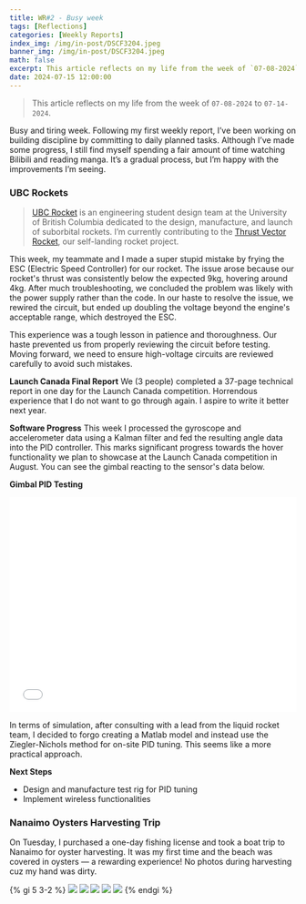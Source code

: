 ```yaml
---
title: WR#2 - Busy week
tags: [Reflections]
categories: [Weekly Reports]
index_img: /img/in-post/DSCF3204.jpeg
banner_img: /img/in-post/DSCF3204.jpeg
math: false
excerpt: This article reflects on my life from the week of `07-08-2024` to `07-14-2024`.
date: 2024-07-15 12:00:00
---
```

>This article reflects on my life from the week of `07-08-2024` to `07-14-2024`.

Busy and tiring week. Following my first weekly report, I’ve been working on building discipline by committing to daily planned tasks. Although I’ve made some progress, I still find myself spending a fair amount of time watching Bilibili and reading manga. It’s a gradual process, but I’m happy with the improvements I’m seeing.

### UBC Rockets

> [UBC Rocket](https://www.ubcrocket.com) is an engineering student design team at the University of British Columbia dedicated to the design, manufacture, and launch of suborbital rockets. I’m currently contributing to the [Thrust Vector Rocket](https://github.com/UBC-Rocket/Thrust-Vectoring), our self-landing rocket project.

This week, my teammate and I made a super stupid mistake by frying the ESC (Electric Speed Controller) for our rocket. The issue arose because our rocket's thrust was consistently below the expected 9kg, hovering around 4kg. After much troubleshooting, we concluded the problem was likely with the power supply rather than the code. In our haste to resolve the issue, we rewired the circuit, but ended up doubling the voltage beyond the engine's acceptable range, which destroyed the ESC.

This experience was a tough lesson in patience and thoroughness. Our haste prevented us from properly reviewing the circuit before testing. Moving forward, we need to ensure high-voltage circuits are reviewed carefully to avoid such mistakes.

**Launch Canada Final Report**
We (3 people) completed a 37-page technical report in one day for the Launch Canada competition. Horrendous experience that I do not want to go through again. I aspire to write it better next year.

**Software Progress**
This week I processed the gyroscope and accelerometer data using a Kalman filter and fed the resulting angle data into the PID controller. This marks significant progress towards the hover functionality we plan to showcase at the Launch Canada competition in August. You can see the gimbal reacting to the sensor's data below.

**Gimbal PID Testing**
<div style="position: relative; width: 100%; height: 0; padding-bottom: 75%;"><iframe 
src="/vid/IMG_6815.MOV" alt="Gimbal PID Testing" scrolling="no" border="0" 
frameborder="no" framespacing="0" allowfullscreen="true" style="position: absolute; width: 100%; 
height: 100%; left: 0; top: 0;"> </iframe></div>

In terms of simulation, after consulting with a lead from the liquid rocket team, I decided to forgo creating a Matlab model and instead use the Ziegler-Nichols method for on-site PID tuning. This seems like a more practical approach.

**Next Steps**
- Design and manufacture test rig for PID tuning
- Implement wireless functionalities


### Nanaimo Oysters Harvesting Trip
On Tuesday, I purchased a one-day fishing license and took a boat trip to Nanaimo for oyster harvesting. It was my first time and the beach was covered in oysters — a rewarding experience! No photos during harvesting cuz my hand was dirty.

{% gi 5 3-2 %}
  ![](/img/in-post/DSCF3429.jpeg)
  ![](/img/in-post/DSCF3204.jpeg)
  ![](/img/in-post/DSCF3304.jpeg)
  ![](/img/in-post/DSCF3425.jpeg)
  ![](/img/in-post/DSCF3115.jpeg)
{% endgi %}

